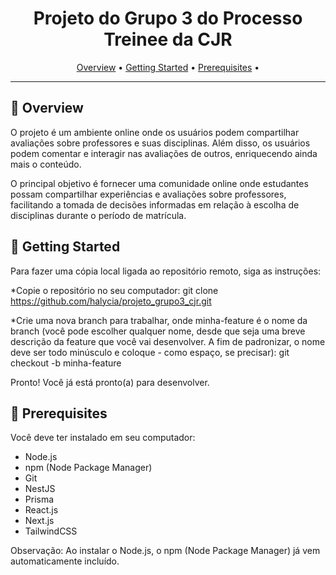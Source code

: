 <div align="center">
    
  # Projeto do Grupo 3 do Processo Treinee da CJR
  
  [Overview](#overview) •
  [Getting Started](#getting-started) •
  [Prerequisites](#prerequisites) •
  
  </div>
  
  ---

 <h2 id="overview">🎯 Overview</h2>

  O projeto é um ambiente online onde os usuários podem compartilhar avaliações sobre professores e suas disciplinas. Além disso, os usuários podem comentar e interagir nas avaliações de outros, enriquecendo ainda mais o conteúdo.

  O principal objetivo é fornecer uma comunidade online onde estudantes possam compartilhar experiências e avaliações sobre professores, facilitando a tomada de decisões informadas em relação à escolha de disciplinas durante o período de matrícula.
  

  <h2 id="getting-started">🚀 Getting Started</h2>
  
  Para fazer uma cópia local ligada ao repositório remoto, siga as instruções:

  *Copie o repositório no seu computador:
  git clone https://github.com/halycia/projeto_grupo3_cjr.git
  
  *Crie uma nova branch para trabalhar, onde minha-feature é o nome da branch (você pode escolher qualquer nome, desde que seja uma breve descrição da feature que você vai desenvolver. A fim de padronizar, o nome deve ser todo minúsculo e coloque - como espaço, se precisar):
  git checkout -b minha-feature

  Pronto! Você já está pronto(a) para desenvolver.

  
  <h2 id="prerequisites">🚀 Prerequisites</h2>
  
  Você deve ter instalado em seu computador:
  
  - Node.js
  - npm (Node Package Manager)
  - Git
  - NestJS
  - Prisma
  - React.js
  - Next.js
  - TailwindCSS

  Observação: Ao instalar o Node.js, o npm (Node Package Manager) já vem automaticamente incluído.